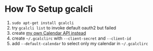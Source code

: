 # How To Setup gcalcli

1. `sudo apt-get install gcalcli`
1. try `gcalcli list` to invoke default oauth2 but failed
1. create [my own Calendar API instead](https://github.com/insanum/gcalcli#login-information)
1. create `~/.gcalclirc` with `--client-secret` and `--client-id`
1. add `--default-calendar` to select only my calendar in `~/.gcalclirc`
